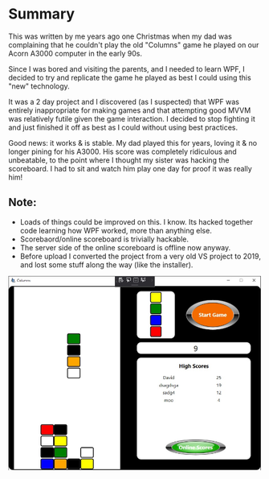 # Summary

This was written by me years ago one Christmas when my dad was complaining that he couldn't play the old "Columns" game he played on our Acorn A3000 computer in the early 90s.

Since I was bored and visiting the parents, and I needed to learn WPF, I decided to try and replicate the game he played as best I could using this "new" technology.

It was a 2 day project and I discovered (as I suspected) that WPF was entirely inappropriate for making games and that attempting good MVVM was relatively futile given the game interaction. I decided to stop fighting it and just finished it off as best as I could without using best practices.

Good news: it works & is stable. My dad played this for years, loving it & no longer pining for his A3000. His score was completely ridiculous and unbeatable, to the point where I thought my sister was hacking the scoreboard. I had to sit and watch him play one day for proof it was really him!

## Note:
* Loads of things could be improved on this. I know. Its hacked together code learning how WPF worked, more than anything else.
* Scorebaord/online scoreboard is trivially hackable.
* The server side of the online scoreboard is offline now anyway.
* Before upload I converted the project from a very old VS project to 2019, and lost some stuff along the way (like the installer).

![screen1](images/screen1.jpg)
